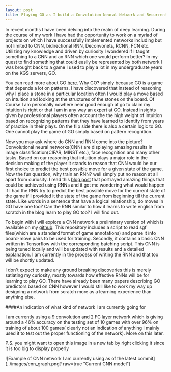 ```yaml
---
layout: post
title: Playing GO as I build a Convolution Neural Network and Recurrent Neural Network
---
```


In recent months I have been delving into the realm of deep learning. During the course of my work I have had the opportunity
to work on a myriad of projects on which I have successfully implemented networks including but not limited to CNN, bidirectional RNN,
Deconvonets, RCNN, FCN etc. Utilizing my knowledge and driven by curiosity I wondered if I taught something to a CNN and an RNN which
one would perform better? In my quest to find something that could easily be represented by both network I was brought back to a
game I used to play a lot in my undergraduate years on the KGS servers, GO.


You can read more about GO [here](https://en.wikipedia.org/wiki/Go_(game)). Why GO? simply because GO is a game that depends a lot on 
patterns. I have discovered that instead of reasoning why I place a stone in a particular location often I would play
a move based on intuition and looking at the structures of the stones on the board. Of Course I am personally nowhere near good enough
at go to claim my intuition is right or that I am in any way an expert at GO. Instead insights given by professional players often account 
the the high weight of intuition based on recognizing patterns that they have learned to identify from years of practice in their plays. On the flip side there
is also a certain logic to GO. One cannot play the game of GO simply based on pattern recognition.


Now you may ask where do CNN and RNN come into the picture? Convolutional neural networks(CNN) are displaying amazing results in image
classification(CIFAR, MINST etc.), face recognition and many other tasks. Based on our reasoning that intuition plays a major role
in the decision making of the player it stands to reason that CNN would be our first choice to predict the best possible move for a given
state of the game. Now the fun question, why train an RNN? well simply put no reason at all apart from curiosity. I read this [blog post](http://karpathy.github.io/2015/05/21/rnn-effectiveness/)
that portrayed amazing things that could be achieved using RNNs and it got me wondering what would happen if I had the RNN try to
predict the best possible move for the current state of the game if I provided it the state of the game from beginning till the current state.
Like words in a sentence that have a logical relationship, do moves in GO have one too? Can the RNN similar to how it learns to write english
from scratch in the blog learn to play GO too? I will find out.


To begin with I will explore a CNN network a preliminary version of which is available on my [github](https://github.com/aditya-rajagopal/gorc).
This repository includes a script to read sgf files(which are a standard format of game annotations) and parse it into board-move pairs to 
be used for training. Secondly, it contains a basic CNN written in Tensorflow with the corresponding batching script. This CNN is being 
tuned locally and will be updated with results and a detailed explanation. I am currently in the process of writing the RNN and that too
will be shortly updated.


I don't expect to make any ground breaking discoveries this is merely satiating my curiosity, mostly towards how effective RNNs will
be for learning to play GO. There have already been many papers describing GO predictors based on CNN however I would still like to
work my way up designing a network from scratch more as a learning experience than anything else.


####An indication of what kind of network I am currently going for


I am currently using a 9 convolution and 2 FC layer network which is giving around a 46% accuracy on the testing set of 10 games with over 96% on training of about 100 games( clearly not an indication of anything I mainly used it to test out the proper functioning of the network). More on this later.


P.S. you might want to open this image in a new tab by right clicking it since it is too big to display properly


![Example of CNN network I am currently using as of the latest commit](../images/cnn_graph.png? raw=true "Current CNN model")
